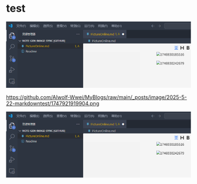 # test

![1747921919904](image/2025-5-22-markdowntest/1747921919904.png)

https://github.com/AIwolf-Wwei/MyBlogs/raw/main/_posts/image/2025-5-22-markdowntest/1747921919904.png


![一张测试图片](https://github.com/AIwolf-Wwei/MyBlogs/raw/main/_posts/image/2025-5-22-markdowntest/1747921919904.png)
